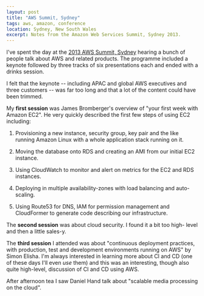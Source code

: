 ```yaml
---
layout: post
title: "AWS Summit, Sydney"
tags: aws, amazon, conference
location: Sydney, New South Wales
excerpt: Notes from the Amazon Web Services Summit, Sydney 2013.
---
```


I've spent the day at the [2013 AWS Summit, Sydney][1] hearing a bunch of
people talk about AWS and related products. The programme included a keynote
followed by three tracks of six presentations each and ended with a drinks
session.

[1]: http://aws.amazon.com/2013-summit/

I felt that the keynote -- including APAC and global AWS executives and three
customers -- was far too long and that a lot of the content could have been
trimmed.

My **first session** was James Bromberger's overview of "your first week with
Amazon EC2". He very quickly described the first few steps of using EC2
including:

1. Provisioning a new instance, security group, key pair and the like running
Amazon Linux with a whole application stack running on it.

2. Moving the database onto RDS and creating an AMI from our initial EC2
instance.

3. Using CloudWatch to monitor and alert on metrics for the EC2 and RDS
instances.

4. Deploying in multiple availability-zones with load balancing and auto-
scaling.

5. Using Route53 for DNS, IAM for permission management and CloudFormer to
generate code describing our infrastructure.

The **second session** was about cloud security. I found it a bit too high-
level and then a little sales-y.

The **third session** I attended was about "continuous deployment practices,
with production, test and development environments running on AWS" by Simon
Elisha. I'm always interested in learning more about CI and CD (one of these
days I'll even *use* them) and this was an interesting, though also quite
high-level, discussion of CI and CD using AWS.

After afternoon tea I saw Daniel Hand talk about "scalable media processing on
the cloud".
